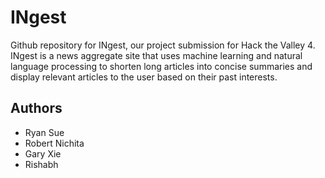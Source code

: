# INgest

Github repository for INgest, our project submission for Hack the Valley 4. INgest is a news aggregate site that uses machine learning and natural language processing to shorten long articles into concise summaries and display relevant articles to the user based on their past interests.

## Authors
* Ryan Sue
* Robert Nichita
* Gary Xie
* Rishabh
